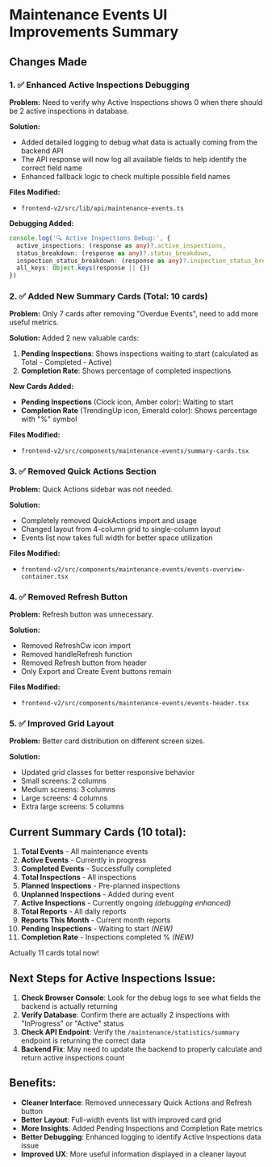 # Maintenance Events UI Improvements Summary

## Changes Made

### 1. ✅ Enhanced Active Inspections Debugging
**Problem:** Need to verify why Active Inspections shows 0 when there should be 2 active inspections in database.

**Solution:** 
- Added detailed logging to debug what data is actually coming from the backend API
- The API response will now log all available fields to help identify the correct field name
- Enhanced fallback logic to check multiple possible field names

**Files Modified:**
- `frontend-v2/src/lib/api/maintenance-events.ts`

**Debugging Added:**
```typescript
console.log('🔍 Active Inspections Debug:', {
  active_inspections: (response as any)?.active_inspections,
  status_breakdown: (response as any)?.status_breakdown,
  inspection_status_breakdown: (response as any)?.inspection_status_breakdown,
  all_keys: Object.keys(response || {})
})
```

### 2. ✅ Added New Summary Cards (Total: 10 cards)
**Problem:** Only 7 cards after removing "Overdue Events", need to add more useful metrics.

**Solution:** Added 2 new valuable cards:
1. **Pending Inspections**: Shows inspections waiting to start (calculated as Total - Completed - Active)
2. **Completion Rate**: Shows percentage of completed inspections

**New Cards Added:**
- **Pending Inspections** (Clock icon, Amber color): Waiting to start
- **Completion Rate** (TrendingUp icon, Emerald color): Shows percentage with "%" symbol

**Files Modified:**
- `frontend-v2/src/components/maintenance-events/summary-cards.tsx`

### 3. ✅ Removed Quick Actions Section
**Problem:** Quick Actions sidebar was not needed.

**Solution:** 
- Completely removed QuickActions import and usage
- Changed layout from 4-column grid to single-column layout
- Events list now takes full width for better space utilization

**Files Modified:**
- `frontend-v2/src/components/maintenance-events/events-overview-container.tsx`

### 4. ✅ Removed Refresh Button
**Problem:** Refresh button was unnecessary.

**Solution:** 
- Removed RefreshCw icon import
- Removed handleRefresh function
- Removed Refresh button from header
- Only Export and Create Event buttons remain

**Files Modified:**
- `frontend-v2/src/components/maintenance-events/events-header.tsx`

### 5. ✅ Improved Grid Layout
**Problem:** Better card distribution on different screen sizes.

**Solution:** 
- Updated grid classes for better responsive behavior
- Small screens: 2 columns
- Medium screens: 3 columns  
- Large screens: 4 columns
- Extra large screens: 5 columns

## Current Summary Cards (10 total):

1. **Total Events** - All maintenance events
2. **Active Events** - Currently in progress  
3. **Completed Events** - Successfully completed
4. **Total Inspections** - All inspections
5. **Planned Inspections** - Pre-planned inspections
6. **Unplanned Inspections** - Added during event
7. **Active Inspections** - Currently ongoing *(debugging enhanced)*
8. **Total Reports** - All daily reports
9. **Reports This Month** - Current month reports
10. **Pending Inspections** - Waiting to start *(NEW)*
11. **Completion Rate** - Inspections completed % *(NEW)*

Actually 11 cards total now! 

## Next Steps for Active Inspections Issue:

1. **Check Browser Console**: Look for the debug logs to see what fields the backend is actually returning
2. **Verify Database**: Confirm there are actually 2 inspections with "InProgress" or "Active" status
3. **Check API Endpoint**: Verify the `/maintenance/statistics/summary` endpoint is returning the correct data
4. **Backend Fix**: May need to update the backend to properly calculate and return active inspections count

## Benefits:

- **Cleaner Interface**: Removed unnecessary Quick Actions and Refresh button
- **Better Layout**: Full-width events list with improved card grid
- **More Insights**: Added Pending Inspections and Completion Rate metrics
- **Better Debugging**: Enhanced logging to identify Active Inspections data issue
- **Improved UX**: More useful information displayed in a cleaner layout
